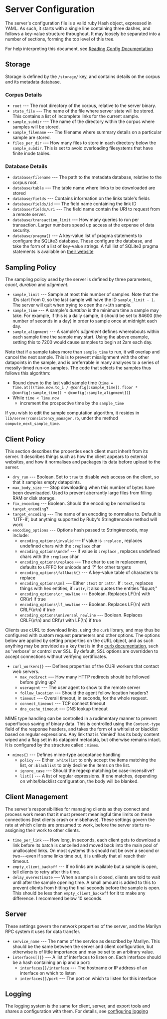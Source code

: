 Server Configuration
====================
The server's configuration file is a valid ruby Hash object, expressed in YAML.  As such, it starts with a single line containing three dashes, and follows a key-value structure throughout.  It may loosely be separated into a number of sections, forming the top level of this tree.

For help interpreting this document, see [Reading Config Documentation](config_docs.html)

Storage
-------
Storage is defined by the `/storage/` key, and contains details on the corpus and its metadata database.

### Corpus Details

 * `root`            --- The root directory of the corpus, relative to the server binary.
 * `state_file`      --- The name of the file where server state will be stored.  This contains a list of incomplete links for the current sample.
 * `sample_subdir`   --- The name of the directory within the corpus where samples will be stored.
 * `sample_filename` --- The filename where summary details on a particular sample are stored.
 * `files_per_dir`   --- How many files to store in each directory below the `sample_subdir`.  This is set to avoid overloading filesystems that have finite inode tables.

### Database Details

 * `database/filename`          --- The path to the metadata database, relative to the corpus root.
 * `database/table`             --- The table name where links to be downloaded are stored
 * `database/fields`            --- Contains information on the links table's fields
 * `database/fields/id`         --- The field name containing the link ID
 * `database/fields/uri`        --- The field name contain the URI to request from a remote server.
 * `database/transaction_limit` --- How many queries to run per transaction.  Larger numbers speed up access at the expense of data security.
 * `database/pragma{}`          --- A key-value list of pragma statements to configure the SQLite3 database.  These configure the database, and take the form of a list of key-value strings.  A full list of SQLite3 pragma statements is available on [their website](http://www.sqlite.org/pragma.html)


Sampling Policy
---------------
The sampling policy used by the server is defined by three parameters, *count*, *duration* and *alignment*.  

 * `sample_limit` --- Sample at most this number of samples.  Note that the IDs start from 0, so the last sample will have the ID `sample_limit - 1`.  The server will quit when trying to open the `n+1`th sample.
 * `sample_time` --- A sample's *duration* is the minimum time a sample may take.  For example, if this is a daily sample, it should be set to 84600 (the number of seconds in a day) in order to sample once at midnight each day.
 * `sample_alignment` --- A sample's *alignment* defines whereabouts within each sample time the sample may start.  Using the above example, setting this to 7200 would cause samples to begin at 2am each day.

Note that if a sample takes more than `sample_time` to run, it will overlap and cancel the next sample.  This is to prevent misalignment with the other datapoints in the sample, and is preferrable in many analyses to a series of messily-timed run-on samples.  The code that selects the samples thus follows this algorithm:

 * Round down to the last valid sample time (`time = Time.at(((Time.now.to_i / @config[:sample_time]).floor * @config[:sample_time]) + @config[:sample_alignment])`)
 * While `time < Time.now`
   * increment the prospective time by the `sample_time`

If you wish to edit the sample computation algorithm, it resides in `lib/server/consistency_manager.rb`, under the method `compute_next_sample_time`.

Client Policy
-------------
This section describes the properties each client must inherit from its server.  It describes things such as how the client appears to external websites, and how it normalises and packages its data before upload to the server.

 * `dry_run` --- Boolean.  Set to `true` to disable web access on the client, so that it samples empty datapoints.
 * `max_body_size` --- Stop downloading when this number of bytes have been downloaded.  Used to prevent aberrantly large files from filling RAM or disk storage.
 * `fix_encoding` --- Boolean. Should the encoding be normalised to `target_encoding`?
 * `target_encoding` --- The name of an encoding to normalise to.  Default is 'UTF-8', but anything supported by Ruby's String#encode method will work
 * `encoding_options` --- Options hash passed to String#encode, may include:
   * `encoding_options\invalid` --- If value is `:replace` , replaces undefined chars with the `:replace` char
   * `encoding_options\undef` --- If value is `:replace` , replaces undefined chars with the `:replace` char
   * `encoding_options\replace` --- The char to use in replacement, defaults to uFFFD for unicode and '?' for other targets
   * `encoding_options\fallback{}` --- A key-value table of characters to replace
   * `encoding_options\xml` --- Either `:text` or `:attr`.  If `:text`, replaces things with hex entities, if `:attr`, it also quotes the entities "&amp;quot;"
   * `encoding_options\cr_newline` --- Boolean. Replaces LF(\n) with CR(\r) if true
   * `encoding_options\lf_newline` --- Boolean. Replaces LF(\n) with CRLF(\r\n) if true
   * `encoding_options\universal_newline` --- Boolean.  Replaces CRLF(\r\n) and CR(\r) with LF(\n) if true

Clients use cURL to download links, using the `curb` library, and may thus be configured with custom request parameters and other options.  The options below are applied by setting properties on the cURL object, and as such anything may be provided as a key that is in the [curb documentation](https://rubygems.org/gems/curb), such as 'verbose' or control over SSL.  By default, SSL options are overridden to accept connections without verifying certificates.

 * `curl_workers{}` --- Defines properties of the CURl workers that contact web servers.
   * `max_redirect` --- How many HTTP redirects should be followed before giving up?
   * `useragent` --- The user agent to show to the remote server
   * `follow_location` --- Should the agent follow location headers?
   * `timeout` --- Overall timeout, in seconds, for the whole request.
   * `connect_timeout` --- TCP connect timeout
   * `dns_cache_timeout` --- DNS lookup timeout

MIME type handling can be controlled in a rudimentary manner to prevent superfluous saving of binary data.  This is controlled using the `Content-type` field of the response headers, and takes the form of a whitelist or blacklist based on regular expressions.  Any link that is 'denied' has its body content wiped and a flag set in its datapoint metadata, but otherwise remains intact. It is configured by the structure called `:mimes`.

 * `mimes{}` --- Defines mime-type acceptance handling
   * `policy` --- Either `:whitelist` to only accept the items matching the list, or `:blacklist` to only decline the items on the list.
   * `ignore_case` --- Should the regexp matching be case-insensitive?
   * `list[]` --- A list of regular expressions.  If one matches, depending on white/blacklist configuration, the body will be blanked.


Client Management
-----------------
The server's responsibilities for managing clients as they connect and process work mean that it must present meaningful time limits on these connections (lest clients crash or misbehave).  These settings govern the rate at which clients are presumed to work, before the server starts re-assigning their work to other clients.

 * `time_per_link` --- How long, in seconds, each client gets to download a link before its batch is cancelled and moved back into the main pool of unallocated links.  On most systems this should not be over a second or two---even if some links time out, it is unlikely that all reach their timeout.  
 * `empty_client_backoff` --- If no links are available but a sample is open, tell clients to retry after this time.
 * `delay_overestimate` --- When a sample is closed, clients are told to wait until after the sample opening time.  A small amount is added to this to prevent clients from hitting the final seconds before the sample is open.  This should be less than `empty_client_backoff` for it to make any difference.  I recommend below 10 seconds.


Server
------
These settings govern the network properties of the server, and the Marilyn RPC system it uses for data transfer.


 * `service_name` --- The name of the service as described by Marilyn.  This should be the same between the server and client configuration, but otherwise is of little importance and may be set to an arbitrary value.
 * `interfaces[]{}` --- A list of interfaces to listen on.  Each interface should be a hash containing an ip and a port:
    * `interfaces[]/interface` --- The hostname or IP address of an interface on which to listen
    * `interfaces[]/port` --- The port on which to listen for this interface


Logging
-------
The logging system is the same for client, server, and export tools and shares a configuration with them.  For details, see [configuring logging](log_config.html)
